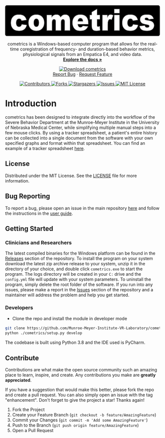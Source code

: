 <br />
<div align="center">
  <a href="https://github.com/Munroe-Meyer-Institute-VR-Laboratory/cometrics">
    <img src="images/cometrics_logo.png" alt="Logo" width="572" height="100">
  </a>
	<p align="center">
    cometrics is a Windows-based computer program that allows for the real-time coregistration of frequency- and duration-based behavior metrics, physiological signals from an Empatica E4, and video data.
	  <br />
	  <a href="https://github.com/Munroe-Meyer-Institute-VR-Laboratory/cometrics/blob/main/reference/Cometrics%20User%20Guide.pdf"><strong>Explore the docs »</strong></a>

[![Download cometrics](https://img.shields.io/badge/download-cometrics.msi-blue?style=for-the-badge)](https://github.com/Munroe-Meyer-Institute-VR-Laboratory/cometrics/releases/download/v1.1.4/cometrics-1.1.4-win64.msi)
	  <br />
	  <a href="https://github.com/Munroe-Meyer-Institute-VR-Laboratory/cometrics/issues">Report Bug</a>
	  ·
	  <a href="https://github.com/Munroe-Meyer-Institute-VR-Laboratory/cometrics/issues">Request Feature</a>
  </p>
</div>


<p align = center>
	<a href="https://github.com/Munroe-Meyer-Institute-VR-Laboratory/cometrics/graphs/contributors">
		<img src="https://img.shields.io/github/contributors/Munroe-Meyer-Institute-VR-Laboratory/cometrics.svg?style=flat-square" alt="Contributors" />
	</a>
	<a href="https://github.com/Munroe-Meyer-Institute-VR-Laboratory/cometrics/network/members">
		<img src="https://img.shields.io/github/forks/Munroe-Meyer-Institute-VR-Laboratory/cometrics.svg?style=flat-square" alt="Forks" />
	</a>
	<a href="https://github.com/Munroe-Meyer-Institute-VR-Laboratory/cometrics/stargazers">
		<img src="https://img.shields.io/github/stars/Munroe-Meyer-Institute-VR-Laboratory/cometrics.svg?style=flat-squarem/huskeee/tkvideo/network/members" alt="Stargazers"
		     />
	</a>
	<a href="https://github.com/Munroe-Meyer-Institute-VR-Laboratory/cometrics/issues">
		<img src="https://img.shields.io/github/issues/Munroe-Meyer-Institute-VR-Laboratory/cometrics.svg?style=flat-square" alt="Issues" />
	</a>
	<a href="https://github.com/Munroe-Meyer-Institute-VR-Laboratory/cometrics/blob/master/LICENSE">
		<img src="https://img.shields.io/github/license/Munroe-Meyer-Institute-VR-Laboratory/cometrics.svg?style=flat-square" alt="MIT License" />
	</a>
</p>

# Introduction 
cometrics has been designed to integrate directly into the workflow of the Severe Behavior Department at the Munroe-Meyer Institute in the University of Nebraska Medical Center, while simplifying multiple manual steps into a few mouse clicks.  By using a tracker spreadsheet, a patient's entire history can be collected into a single document from the software with your own specified graphs and format within that spreadsheet.  You can find an example of a tracker spreadsheet [here](https://github.com/Munroe-Meyer-Institute-VR-Laboratory/cometrics/blob/main/reference/Reference_Tracker.xlsx).  

## License
Distributed under the MIT License. See the [LICENSE](https://github.com/Munroe-Meyer-Institute-VR-Laboratory/cometrics/blob/main/LICENSE) file for more information.

## Bug Reporting
To report a bug, please open an issue in the main repository [here](https://github.com/Munroe-Meyer-Institute-VR-Laboratory/cometrics/issues) and follow the instructions in the [user guide](https://github.com/Munroe-Meyer-Institute-VR-Laboratory/cometrics/blob/main/reference/Cometrics%20User%20Guide.pdf).

## Getting Started
### Clinicians and Researchers
The latest compiled binaries for the Windows platform can be found in the [Releases](https://github.com/Munroe-Meyer-Institute-VR-Laboratory/cometrics/releases) section of the repository.  To install the program on your system download the latest zip archive release to your system, unzip it in the directory of your choice, and double click `cometrics.exe` to start the program.  The logs directory will be created in your `C:` drive and the `config.yml` file will update with your system parameters.  To uninstall the program, simply delete the root folder of the software.  If you run into any issues, please make a report in the [Issues](https://github.com/Munroe-Meyer-Institute-VR-Laboratory/cometrics/issues) section of the repository and a maintainer will address the problem and help you get started.

### Developers
 * Clone the repo and install the module in developer mode
```sh
git clone https://github.com/Munroe-Meyer-Institute-VR-Laboratory/cometrics.git
python ./cometrics/setup.py develop
```
The codebase is built using Python 3.8 and the IDE used is PyCharm.

## Contribute
Contributions are what make the open source community such an amazing place to learn, inspire, and create. Any contributions you make are **greatly appreciated**.

If you have a suggestion that would make this better, please fork the repo and create a pull request. You can also simply open an issue with the tag "enhancement".
Don't forget to give the project a star! Thanks again!

1. Fork the Project
2. Create your Feature Branch (`git checkout -b feature/AmazingFeature`)
3. Commit your Changes (`git commit -m 'Add some AmazingFeature'`)
4. Push to the Branch (`git push origin feature/AmazingFeature`)
5. Open a Pull Request

